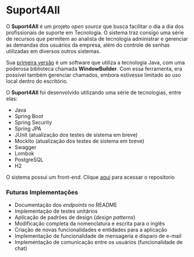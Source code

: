 # Suport4All

O **Suport4All** é um projeto *open source* que busca facilitar o dia a dia dos profissionais de suporte em Tecnologia. O sistema traz consigo uma série de recursos que permitem ao analista de tecnologia administrar e gerenciar as demandas dos usuários da empresa, além do controle de senhas utilizadas em diversos outros sistemas.

Sua [primeira versão](https://github.com/Henrique-Ferreira-Ferro/Suporte-Chamado) é um software que utiliza a tecnologia Java, com uma poderosa biblioteca chamada **WindowBuilder**. Com essa ferramenta, era possível também gerenciar chamados, embora estivesse limitado ao uso local dentro do escritório.

O **Suport4All** foi desenvolvido utilizando uma série de tecnologias, entre elas:

- Java
- Spring Boot
- Spring Security
- Spring JPA
- JUnit (atualização dos testes de sistema em breve)
- Mockito (atualização dos testes de sistema em breve)
- Swagger
- Lombok
- PostgreSQL
- H2

O sistema possui um front-end. Clique [aqui](https://github.com/Henrique-Ferreira-Ferro/Suport4All-FrontEnd) para acessar o repositorio 

### Futuras Implementações

- Documentação dos *endpoints* no README
- Implementação de testes unitários
- Aplicação de padrões de design (*design patterns*)
- Modificação completa da nomenclatura e escrita para o inglês
- Criação de novas funcionalidades e entidades para a aplicação
- Implementação de funcionalidade de mensageria e disparo de e-mail
- Implementação de comunicação entre os usuários (funcionalidade de chat)
